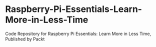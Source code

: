 # Raspberry-Pi-Essentials-Learn-More-in-Less-Time
Code Repository for Raspberry Pi Essentials: Learn More in Less Time, Published by Packt
